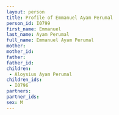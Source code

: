 ```yaml
---
layout: person
title: Profile of Emmanuel Ayam Perumal
person_id: I0799
first_name: Emmanuel
last_name: Ayam Perumal
full_name: Emmanuel Ayam Perumal
mother: 
mother_id: 
father: 
father_id: 
children:
 - Aloysius Ayam Perumal
children_ids:
 - I0796
partners:
partner_ids:
sex: M
---
```


